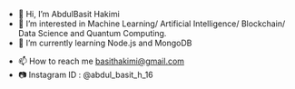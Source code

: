 - 👋 Hi, I’m AbdulBasit Hakimi
- 👀 I’m interested in Machine Learning/ Artificial Intelligence/ Blockchain/ Data Science and Quantum Computing.
- 🌱 I’m currently learning Node.js and MongoDB 
<!--- - 💞️ I’m looking to collaborate on ... --->
- 📫 How to reach me basithakimi@gmail.com
- :camera: Instagram ID : @abdul_basit_h_16

<!---
AbdulBasit-MrRobo/AbdulBasit-MrRobo is a ✨ special ✨ repository because its `README.md` (this file) appears on your GitHub profile.
You can click the Preview link to take a look at your changes.
--->
